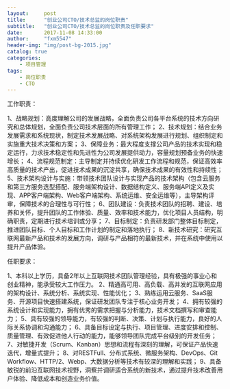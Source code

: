 ```yaml
---
layout:     post
title:      "创业公司CTO/技术总监的岗位职责"
subtitle:   "创业公司CTO/技术总监的岗位职责及任职要求"
date:       2017-11-08 14:33:00
author:     "fxm5547"
header-img: "img/post-bg-2015.jpg"
catalog: true
categories:
    - 项目管理
tags:
    - 岗位职责
    - CTO
---
```



工作职责：

1、战略规划：高度理解公司的发展战略，全面负责公司各平台系统的技术方向研究和总体规划，全面负责公司技术层面的所有管理工作；
2、技术规划：结合业务发展需求和系统现状，制定技术发展战略、对系统架构发展进行规划、组织制定和实施重大技术决策和方案；
3、保障业务：最大程度支撑公司产品的技术实现和稳定运行，力求技术稳定性和先进性为公司发展提供动力，容量规划预备业务的快速增长；
4、流程规范制定：主导制定并持续优化研发工作流程和规范，保证高效率高质量的技术产出，促进技术成果的沉淀共享，确保技术成果的有效性和持续性；
5、技术架构设计与实施：带领技术团队设计与实现产品的技术架构（包含云服务和第三方服务选型搭配、服务端架构设计、数据结构定义、服务端API定义及实现、APP客户端架构、Web客户端架构、系统运维、安全运维等），主导架构评审，保障技术的合理性与可行性；
6、团队建设：负责技术团队的招聘、建设、培养和关怀，提升团队的工作体验、质量、效率和技术能力，优化项目人员结构，明确职责，定期进行技术培训或分享；
7、目标制定：负责研发部门整体目标制定，推进团队目标、个人目标和工作计划的制定和落地执行；
8、新技术研究：研究互联网最新产品和技术的发展方向，调研与产品相符的最新技术，并在系统中使用以提升产品体验。

任职要求：

1、本科以上学历，具备2年以上互联网技术团队管理经验，具有极强的事业心和创业精神，能承受较大工作压力。
2、精通高可用、高负载、高并发的互联网应用的架构设计、系统分析、系统实现、性能优化；
3、熟练运用云服务、SaaS服务、开源项目快速搭建系统，保证研发团队专注于核心业务开发；
4、拥有较强的系统设计和实现能力，拥有优秀的需求把握与分析能力，技术文档撰写和审查能力；
5、具有较强的领导能力，有较强的判断、决策、计划与执行能力，良好的人际关系协调和沟通能力；
6、具备目标设定与执行、项目管理、进度安排和控制、质量管理、有效促进他人行动的能力，能够领导团队完成平台级别的开发任务；
7、对敏捷开发（Scrum、Kanban）思想和流程有深刻的理解，可保证产品快速迭代，增量式提升；
8、对RESTFull、分布式系统、微服务架构、DevOps、Git Workflow、HTTP/2、Webp、大数据分析等技术有较深的理解和实践；
9、具备敏锐的前沿互联网技术视野，洞察并调研适合系统的新技术，通过提升技术改善用户体验、降低成本和创造业务价值。